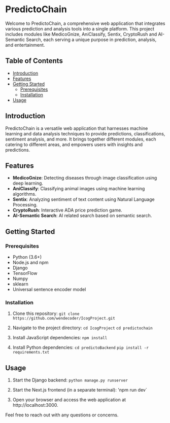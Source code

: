 # PredictoChain

Welcome to PredictoChain, a comprehensive web application that integrates various prediction and analysis tools into a single platform. This project includes modules like MedicoGnize, AniClassify, Sentix, CryptoRush and AI-Semantic Search, each serving a unique purpose in prediction, analysis, and entertainment.

## Table of Contents
- [Introduction](#introduction)
- [Features](#features)
- [Getting Started](#getting-started)
  - [Prerequisites](#prerequisites)
  - [Installation](#installation)
- [Usage](#usage)

## Introduction
PredictoChain is a versatile web application that harnesses machine learning and data analysis techniques to provide predictions, classifications, sentiment analysis, and more. It brings together different modules, each catering to different areas, and empowers users with insights and predictions.

## Features
- **MedicoGnize**: Detecting diseases through image classification using deep learning.
- **AniClassify**: Classifying animal images using machine learning algorithms.
- **Sentix**: Analyzing sentiment of text content using Natural Language Processing.
- **CryptoRush**: Interactive ADA price prediction game.
- **AI-Semantic Search**: AI related search based on semantic search.

## Getting Started

### Prerequisites
- Python (3.6+)
- Node.js and npm
- Django
- TensorFlow
- Numpy
- sklearn
- Universal sentence encoder model

### Installation
1. Clone this repository:
`git clone https://github.com/wendecoder/IcogProject.git`

2. Navigate to the project directory:
`cd IcogProject`
`cd predictochain`

3. Install JavaScript dependencies:
`npm install`

4. Install Python dependencies:
`cd predictoBackend`
`pip install -r requirements.txt`


## Usage
1. Start the Django backend:
`python manage.py runserver`


2. Start the Next.js frontend (in a separate terminal):
'npm run dev`

3. Open your browser and access the web application at http://localhost:3000.

Feel free to reach out with any questions or concerns.
